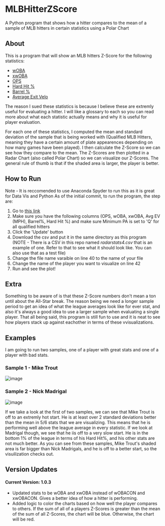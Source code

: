 # MLBHitterZScore
A Python program that shows how a hitter compares to the mean of a sample of MLB hitters in certain statistics using a Polar Chart

## About
This is a program that will show an MLB hitters Z-Score for the following statistics:
- [wOBA](https://www.mlb.com/glossary/advanced-stats/weighted-on-base-average)
- [xwOBA](https://www.mlb.com/glossary/statcast/expected-woba)
- [OPS](https://www.mlb.com/glossary/standard-stats/on-base-plus-slugging)
- [Hard Hit %](https://www.mlb.com/glossary/statcast/hard-hit-rate)
- [Barrel %](https://www.mlb.com/glossary/statcast/hard-hit-rate)
- [Average Exit Velo](https://www.mlb.com/glossary/statcast/exit-velocity)

The reason I sued these statistics is because I believe these are extremly useful for evaluating a hitter. I will like a glossary to each so you can read more about what each statistic actually means and why it is useful for player evaluation.

For each one of these statistics, I computed the mean and standard deviation of the sample that is being worked with (Qualified MLB Hitters, meaning they have a certain amount of plate appearences depending on how many games have been played). I then calculate the Z-Score so we can see how they compare to the mean. The Z-Scores are then plotted in a Radar Chart (also called Polar Chart) so we can visualize our Z-Scores. The general rule of thumb is that if the shaded area is larger, the player is better.

## How to Run
Note - It is reccomended to use Anaconda Spyder to run this as it is great for Data Vis and Python
As of the initial commit, to run the program, the step are:
1. Go to [this link](https://baseballsavant.mlb.com/leaderboard/custom?year=2021&type=batter&filter=&sort=5&sortDir=asc&min=q&selections=b_total_pa,on_base_plus_slg,woba,xwoba,exit_velocity_avg,barrel_batted_rate,hard_hit_percent,&chart=false&x=b_total_pa&y=b_total_pa&r=no&chartType=beeswarm)
2. Make sure you have the following columns (OPS, wOBA, xwOBA, Avg EV (MPH), Barrel%, Hard Hit %) and make sure Minimum PA is set to 'Q' for all qualified hitters
3. Click the 'Update' button
4. Download the csv and put it in the same directory as this program (NOTE - There is a CSV in this repo named <em>radarstats4.csv</em> that is an example of one. Refer to that to see what it should look like. You can also use that as a test file)
5. Change the file name varaible on line 40 to the name of your file 
6. Change the name of the player you want to visualize on line 42
7. Run and see the plot!


## Extra
Something to be aware of is that these Z-Score numbers don't mean a ton until about the All-Star break. The reason being we need a longer sample period to get an idea of what the league averages look like for ever stat, and also it's always a good idea to use a larger sample when evaluating a single player. That all being said, this program is still fun to use and it is neat to see how players stack up against eachother in terms of these vvisualizations.

## Examples
I am going to run two samples, one of a player with great stats and one of a player with bad stats.
### Sample 1 - Mike Trout
![image](https://user-images.githubusercontent.com/68918006/114806094-2951ee80-9d72-11eb-88d6-75a7965fe703.png)
### Sample 2 - Nick Madrigal
![image](https://user-images.githubusercontent.com/68918006/114806148-3ec71880-9d72-11eb-8256-90dba39228ba.png)

If we take a look at the first of two samples, we can see that Mike Trout is off to an extremly hot start. He is at least over 2 standard deviations better than the mean in 5/6 stats that we are visualizing. This means that he is performing well above the league average in every statistic.
If we look at Madrigal though, we see that he iis off to a very slow start. He is in the bottom 1% of the league in terms of his Hard Hit%, and his other stats are not much better.
As you can see from these samples, Mike Trout's shaded area is far bigger than Nick Madrigals, and he is off to a better start, so the visuilization checks out.

## Version Updates
#### Current Version: 1.0.3
- Updated stats to be wOBA and xwOBA instead of wOBACON and xwOBACON. Gives a better idea of how a hitter is performing.
- Added logic to color the charts based on how well the player compares to others. If the sum of all of a players Z-Scores is greater than the mean of the sum of all Z-Scores, the chart will be blue. Otherwise, the chart will be red.
